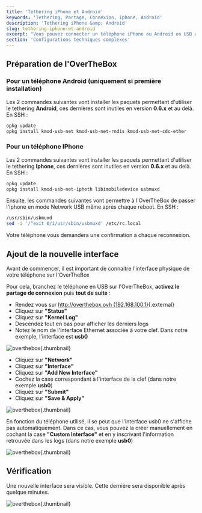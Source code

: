 ```yaml
---
title: 'Tethering iPhone et Android'
keywords: 'Tethering, Partage, Connexion, Iphone, Android'
description: 'Tethering iPhone &amp; Android'
slug: tethering-iphone-et-android
excerpt: "Vous pouvez connecter un téléphone iPhone ou Android en USB afin d'ajouter une nouvelle interface modem"
section: 'Configurations techniques complexes'
---
```


## Préparation de l'OverTheBox

### Pour un téléphone Android (uniquement si première installation)
Les 2 commandes suivantes vont installer les paquets permettant d'utiliser le tethering  **Android**, ces dernières sont inutiles en version **0.6.x** et au delà. En SSH :


```bash
opkg update
opkg install kmod-usb-net kmod-usb-net-rndis kmod-usb-net-cdc-ether
```


### Pour un téléphone IPhone
Les 2 commandes suivantes vont installer les paquets permettant d'utiliser le tethering  **Iphone**, ces dernières sont inutiles en version **0.6.x** et au delà. En SSH :


```bash
opkg update
opkg install kmod-usb-net-ipheth libimobiledevice usbmuxd
```

Ensuite, les commandes suivantes vont permettre à l'OverTheBox de passer l'Iphone en mode Network USB même après chaque reboot. En SSH :


```bash
/usr/sbin/usbmuxd
sed -i '/^exit 0/i/usr/sbin/usbmuxd' /etc/rc.local
```

Votre téléphone vous demandera une confirmation à chaque reconnexion.


## Ajout de la nouvelle interface
Avant de commencer, il est important de connaitre l'interface physique de votre téléphone sur l'OverTheBox

Pour cela, branchez le téléphone en USB sur l'OverTheBox,  **activez le partage de connexion**  puis  **tout de suite** :

- Rendez vous sur [http://overthebox.ovh (192.168.100.1)](http://overthebox.ovh){.external}
- Cliquez sur **"Status"**
- Cliquez sur **"Kernel Log"**
- Descendez tout en bas pour afficher les derniers logs
- Notez le nom de l'interface Ethernet associée à votre clef. Dans notre exemple, l'interface est **usb0**


![overthebox](images/Kernel.png){.thumbnail}

- Cliquez sur **"Network"**
- Cliquez sur **"Interface"**
- Cliquez sur **"Add New Interface"**
- Cochez la case correspondant à l'interface de la clef (dans notre exemple **usb0**)
- Cliquez sur **"Submit"**
- Cliquez sur **"Save & Apply"**


![overthebox](images/Android.png){.thumbnail}

En fonction du téléphone utilisé, il se peut que l'interface usb0 ne s'affiche pas automatiquement. Dans ce cas, vous pouvez la créer manuellement en cochant la case **"Custom Interface"** et en y inscrivant l'information retrouvée dans les logs (dans notre exemple **usb0**)


![overthebox](images/Android2.png){.thumbnail}


## Vérification
Une nouvelle interface sera visible. Cette dernière sera disponible après quelque minutes.


![overthebox](images/4432.png){.thumbnail}